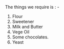 The things we require is : - 
1. Flour
2. Sweetener
3. Milk and Butter
4. Vege Oil
5. Some chocolates.
6. Yeast